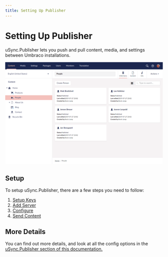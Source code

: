 ```yaml
---
title: Setting Up Publisher
---
```


# Setting Up Publisher

uSync.Publisher lets you push and pull content, media, and settings between Umbraco installations.

![Publisher Demo](publisher-demo.gif)

## Setup
To setup uSync.Publisher, there are a few steps you need to follow:

1. [Setup Keys](key)
2. [Add Server](addserver)
3. [Configure](configure)
4. [Send Content](send)

## More Details
You can find out more details, and look at all the config options in the [uSync.Publisher section of this documentation.](../../../complete/introduction/index)
